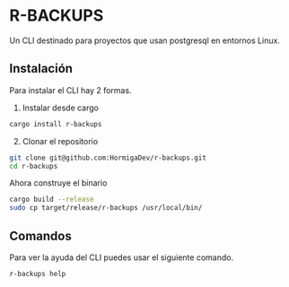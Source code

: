 # R-BACKUPS

Un CLI destinado para proyectos que usan postgresql en entornos Linux.

## Instalación

Para instalar el CLI hay 2 formas.

1. Instalar desde cargo

```bash
cargo install r-backups
```

2. Clonar el repositorio

```bash
git clone git@github.com:HormigaDev/r-backups.git
cd r-backups
```

Ahora construye el binario

```bash
cargo build --release
sudo cp target/release/r-backups /usr/local/bin/
```

## Comandos

Para ver la ayuda del CLI puedes usar el siguiente comando.

```bash
r-backups help
```
